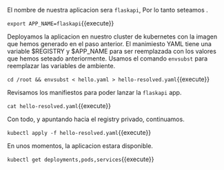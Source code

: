 El nombre de nuestra aplicacion  sera `flaskapi`, Por lo tanto seteamos .

`export APP_NAME=flaskapi`{{execute}}

Deployamos la aplicacion en nuestro cluster de kubernetes con la imagen que hemos generado en el paso anterior. El manimiesto  YAML tiene una variable  $REGISTRY y $APP_NAME para ser reemplazada con los valores que hemos seteado anteriormente. Usamos  el comando `envsubst` para reemplazar las variables de ambiente.

`cd /root && envsubst < hello.yaml > hello-resolved.yaml`{{execute}}

Revisamos los manifiestos para poder lanzar la  `flaskapi` app.

`cat hello-resolved.yaml`{{execute}}

Con todo, y apuntando hacia el registry privado, continuamos.

`kubectl apply -f hello-resolved.yaml`{{execute}}

En unos momentos, la aplicacion estara disponible.

`kubectl get deployments,pods,services`{{execute}}
